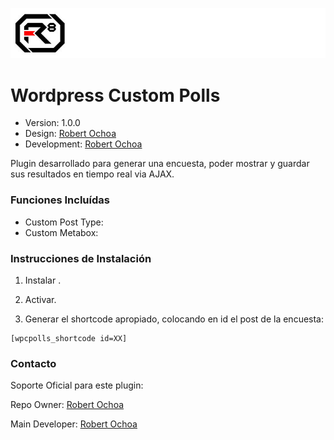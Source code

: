 ![alt tag](img/repo-logo.jpg)

# Wordpress Custom Polls #

* Version: 1.0.0
* Design: [Robert Ochoa](http://www.robertochoa.com.ve/)
* Development: [Robert Ochoa](http://www.robertochoa.com.ve/)

Plugin desarrollado para generar una encuesta, poder mostrar y guardar sus resultados en tiempo real via AJAX.

### Funciones Incluídas ###

* Custom Post Type:
* Custom Metabox:

### Instrucciones de Instalación ###

1. Instalar .

2. Activar.

3. Generar el shortcode apropiado, colocando en id el post de la encuesta:

```
[wpcpolls_shortcode id=XX]
```

### Contacto ###

Soporte Oficial para este plugin:

Repo Owner: [Robert Ochoa](http://www.robertochoa.com.ve/)

Main Developer: [Robert Ochoa](http://www.robertochoa.com.ve/)
